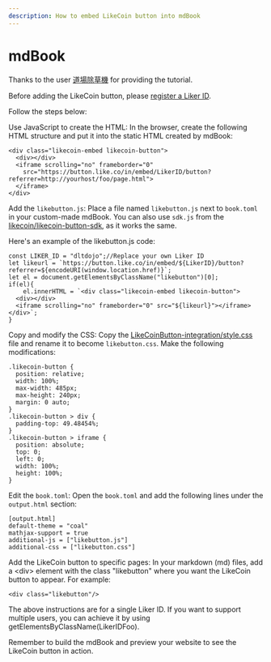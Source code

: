 ```yaml
---
description: How to embed LikeCoin button into mdBook
---
```


# mdBook

Thanks to the user [道場除草機](https://dltdojo.github.io/taichu-crypto/dao/likecoin.html#likecoin) for providing the tutorial.

Before adding the LikeCoin button, please [register a Liker ID](../../liker-id/).

Follow the steps below:

Use JavaScript to create the HTML: In the browser, create the following HTML structure and put it into the static HTML created by mdBook:

```
<div class="likecoin-embed likecoin-button">
  <div></div>
  <iframe scrolling="no" frameborder="0" 
    src="https://button.like.co/in/embed/LikerID/button?referrer=http://yourhost/foo/page.html">
  </iframe>
</div>
```

Add the `likebutton.js`: Place a file named `likebutton.js` next to `book.toml` in your custom-made mdBook. You can also use `sdk.js` from the [likecoin/likecoin-button-sdk](https://github.com/likecoin/likecoin-button-sdk), as it works the same.

Here's an example of the likebutton.js code:

```
const LIKER_ID = "dltdojo";//Replace your own Liker ID
let likeurl = `https://button.like.co/in/embed/${LikerID}/button?referrer=${encodeURI(window.location.href)}`;
let el = document.getElementsByClassName("likebutton")[0];
if(el){
    el.innerHTML = `<div class="likecoin-embed likecoin-button">
  <div></div>
  <iframe scrolling="no" frameborder="0" src="${likeurl}"></iframe>
</div>`;
}
```

Copy and modify the CSS: Copy the [LikeCoinButton-integration/style.css](https://github.com/likecoin/LikeCoinButton-integration/blob/master/web/style.css) file and rename it to become `likebutton.css`. Make the following modifications:

```
.likecoin-button {
  position: relative;
  width: 100%;
  max-width: 485px;
  max-height: 240px;
  margin: 0 auto;
}
.likecoin-button > div {
  padding-top: 49.48454%;
}
.likecoin-button > iframe {
  position: absolute;
  top: 0;
  left: 0;
  width: 100%;
  height: 100%;
}
```

Edit the `book.toml`: Open the `book.toml` and add the following lines under the `output.html` section:

```
[output.html]
default-theme = "coal"
mathjax-support = true
additional-js = ["likebutton.js"]
additional-css = ["likebutton.css"]
```

Add the LikeCoin button to specific pages: In your markdown (md) files, add a \<div> element with the class "likebutton" where you want the LikeCoin button to appear. For example:&#x20;

```
<div class="likebutton"/>
```

The above instructions are for a single Liker ID. If you want to support multiple users, you can achieve it by using getElementsByClassName(LikerIDFoo).

Remember to build the mdBook and preview your website to see the LikeCoin button in action.
